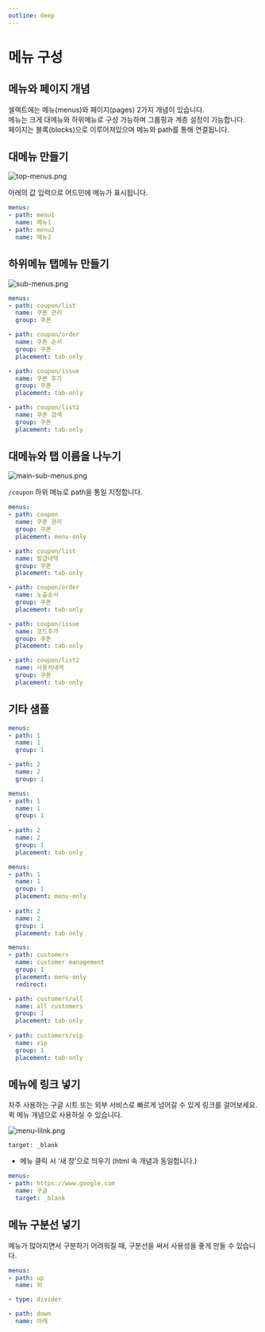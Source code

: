 ```yaml
---
outline: deep
---
```


# 메뉴 구성

## 메뉴와 페이지 개념

셀렉트에는 메뉴(menus)와 페이지(pages) 2가지 개념이 있습니다.  
메뉴는 크게 대메뉴와 하위메뉴로 구성 가능하며 그룹핑과 계층 설정이 가능합니다.  
페이지는 블록(blocks)으로 이루어져있으며 메뉴와 path를 통해 연결됩니다. 

## 대메뉴 만들기

![](https://files.readme.io/9d7c135-top-menus.png "top-menus.png")

아래의 값 입력으로 어드민에 메뉴가 표시됩니다.

```yaml
menus:
- path: menu1
  name: 메뉴1
- path: menu2
  name: 메뉴2
```

## 하위메뉴 탭메뉴 만들기

![](https://files.readme.io/52189a2-sub-menus.png "sub-menus.png")

```yaml
menus:
- path: coupon/list
  name: 쿠폰 관리
  group: 쿠폰

- path: coupon/order
  name: 쿠폰 순서
  group: 쿠폰
  placement: tab-only

- path: coupon/issue
  name: 쿠폰 추가
  group: 쿠폰
  placement: tab-only

- path: coupon/list2
  name: 쿠폰 검색
  group: 쿠폰
  placement: tab-only
```

## 대메뉴와 탭 이름을 나누기

![](https://files.readme.io/8b6fd98-main-sub-menus.png "main-sub-menus.png")

`/coupon` 하위 메뉴로 path을 통일 지정합니다.

```yaml
menus:
- path: coupon
  name: 쿠폰 관리
  group: 쿠폰
  placement: menu-only

- path: coupon/list
  name: 발급내역
  group: 쿠폰
  placement: tab-only

- path: coupon/order
  name: 노출순서
  group: 쿠폰
  placement: tab-only

- path: coupon/issue
  name: 코드추가
  group: 쿠폰
  placement: tab-only

- path: coupon/list2
  name: 사용처내역
  group: 쿠폰
  placement: tab-only
```

## 기타 샘플

```yaml
menus:
- path: 1
  name: 1
  group: 1

- path: 2 
  name: 2
  group: 1
```

```yaml
menus:
- path: 1
  name: 1
  group: 1
  
- path: 2 
  name: 2
  group: 1
  placement: tab-only
```

```yaml
menus:
- path: 1
  name: 1
  group: 1
  placement: menu-only
  
- path: 2 
  name: 2
  group: 1
  placement: tab-only
```

```yaml
menus:
- path: customers
  name: customer management
  group: 1
  placement: menu-only
  redirect: 

- path: customers/all
  name: all customers
  group: 1
  placement: tab-only
  
- path: customers/vip
  name: vip
  group: 1
  placement: tab-only
```

## 메뉴에 링크 넣기

자주 사용하는 구글 시트 또는 외부 서비스로 빠르게 넘어갈 수 있게 링크를 걸어보세요. 퀵 메뉴 개념으로 사용하실 수 있습니다.

![](https://files.readme.io/a7cd6f4-menu-lilnk.png "menu-lilnk.png")

`target: _blank`

- 메뉴 클릭 시 ‘새 창'으로 띄우기 (html 속 개념과 동일합니다.)

```yaml
menus:
- path: https://www.google.com
  name: 구글
  target: _blank
```

## 메뉴 구분선 넣기

메뉴가 많아지면서 구분하기 어려워질 때, 구분선을 써서 사용성을 좋게 만들 수 있습니다.

```yaml
menus:
- path: up
  name: 위

- type: divider

- path: down
  name: 아래
```